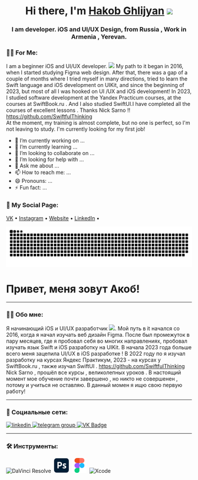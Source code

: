 <h1 align="center">Hi there, I'm <a href="https://github.com/HakobGhlijyan" target="_blank">Hakob Ghlijyan</a> 
<img src="https://github.com/blackcater/blackcater/raw/main/images/Hi.gif" height="32"/></h1>
<h3 align="center">I am developer. iOS and UI/UX Design, from Russia , Work in Armenia , Yerevan.

  ### :man_technologist: For Me:
  
I am a beginner iOS and UI/UX developer. <img src="https://media.giphy.com/media/WUlplcMpOCEmTGBtBW/giphy.gif" width="30px">
My path to it began in 2016, when I started studying Figma web design.
After that, there was a gap of a couple of months where I tried myself in many directions, tried to learn the Swift language and iOS development on UIKit, and since the beginning of 2023, but most of all I was hooked on UI /UX and iOS development!
In 2023, I studied software development at the Yandex Practicum courses, at the courses at SwiftBook.ru .
And I also studied SwiftUI.I have completed all the courses of excellent lessons .
Thanks Nick Sarno !! https://github.com/SwiftfulThinking   
At the moment, my training is almost complete, but no one is perfect, so I'm not leaving to study.
I'm currently looking for my first job!

- 🔭 I’m currently working on ...
- 🌱 I’m currently learning ...
- 👯 I’m looking to collaborate on ...
- 🤔 I’m looking for help with ...
- 💬 Ask me about ...
- 📫 How to reach me: ...
- 😄 Pronouns: ...
- ⚡ Fun fact: ...



### 🤝 My Social Page: <p align="center">
  <a href="https://vk.com/hakobghlijyan">VK</a> •
  <a href="https://www.instagram.com/hakobghlijyan/">Instagram</a> •
  <a href="https://github.com/HakobGhlijyan/">Website</a> •
  <a href="https://www.linkedin.com/in/hakobghlijyan/">LinkedIn</a> •
</p>

<picture>
  <source
    media="(prefers-color-scheme: dark)"
    srcset="https://raw.githubusercontent.com/platane/snk/output/github-contribution-grid-snake-dark.svg"
  />
  <source
    media="(prefers-color-scheme: light)"
    srcset="https://raw.githubusercontent.com/platane/snk/output/github-contribution-grid-snake.svg"
  />
  <img
    alt="github contribution grid snake animation"
    src="https://raw.githubusercontent.com/platane/snk/output/github-contribution-grid-snake.svg"
  />
</picture>


# Привет, меня зовут Акоб!

---

### :man_technologist: Обо мне:

Я начинающий iOS и UI/UX разработчик <img src="https://media.giphy.com/media/WUlplcMpOCEmTGBtBW/giphy.gif" width="30px">.
Мой путь в it начался со 2016, когда я начал изучать веб дизайн Figma. После был промежуток в пару месяцев,
где я пробовал себя во многих направлениях, пробовал изучать язык Swift и iOS разработку на UIKit.
В начала 2023 года больше всего меня зацепила UI/UX в iOS разработке !
В 2022 году по я изучал разработку на курсах Яндекс Практикум, 2023 - на курсах у SwiftBook.ru ,
также изучал SwiftUI .
https://github.com/SwiftfulThinking Nick Sarno , прошёл все курсы , великолепных уроков .
В настоящий момент мое обучение почти завершено , но никто не совершенен , потому и учиться не оставляю.
В данный момен я ищю свою первую работу!


---

### 🤝 Социальные сети:

  <div id="badges">
    <a href="https://www.linkedin.com/in/hakobghlijyan" target="_blank">
      <img src="https://cdn-icons-png.flaticon.com/512/2504/2504799.png" width="40" height="40" alt="linkedin" />
    </a>
    <a href="https://t.me/hakobghlijyan" target="_blank">
      <img src="https://cdn-icons-png.flaticon.com/512/2111/2111646.png" width="40" height="40" alt="telegram group" />
    </a>
    <a href="https://vk.com/hakobghlijyan" target="_blank">
      <img src="https://cdn-icons-png.flaticon.com/512/145/145813.png" width="40" height="40" alt="VK Badge"/>
    </a>
  </div>

---

### 🛠 Инструменты:

<div>
  <img src="https://upload.wikimedia.org/wikipedia/commons/9/90/DaVinci_Resolve_17_logo.svg" title="DaVinci Resolve" alt="DaVinci Resolve" width="40" height="40"/>&nbsp;
  <img src="https://github.com/devicons/devicon/blob/master/icons/photoshop/photoshop-plain.svg" title="photoshop" alt="photoshop" width="40" height="40"/>&nbsp;
  <img src="https://github.com/devicons/devicon/blob/master/icons/figma/figma-original.svg" title="figma" alt="figma" width="40" height="40"/>&nbsp;
  <img src="https://cdn.jsdelivr.net/gh/devicons/devicon@latest/icons/xcode/xcode-original.svg" title="XCode" alt="Xcode" width="40" height="40"/>&nbsp
          
</div>

